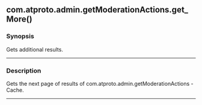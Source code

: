 com.atproto.admin.getModerationActions.get_More()
-------------------------------------------------




### Synopsis
Gets additional results.



---


### Description

Gets the next page of results of com.atproto.admin.getModerationActions -Cache.



---
